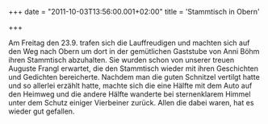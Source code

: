 +++
date = "2011-10-03T13:56:00.001+02:00"
title = 'Stammtisch in Obern'


+++

Am Freitag den 23.9. trafen sich die Lauffreudigen und machten sich auf den Weg nach Obern um dort in der gemütlichen Gaststube von Anni Böhm ihren Stammtisch abzuhalten. Sie wurden schon von unserer treuen Auguste Frangl erwartet, die den Stammtisch wieder mit ihren Geschichten und Gedichten bereicherte. Nachdem man die guten Schnitzel vertilgt hatte und so allerlei erzählt hatte, machte sich die eine Hälfte mit dem Auto auf den Heimweg und die andere Hälfte wanderte bei sternenklarem Himmel unter dem Schutz einiger Vierbeiner zurück. Allen die dabei waren, hat es wieder gut gefallen.

      